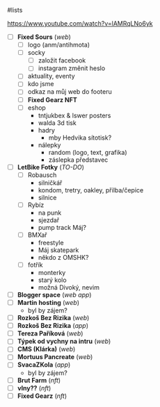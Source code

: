 
#lists

https://www.youtube.com/watch?v=lAMRqLNo6yk

- [ ] __Fixed Sours__ (_web_)
    - [ ] logo (anm/antihmota)
    - [ ] socky
        - [ ] založit facebook
        - [ ] instagram změnit heslo
    - [ ] aktuality, eventy
    - [ ] kdo jsme
    - [ ] odkaz na můj web do footeru
    - [ ] __Fixed Gearz NFT__
    - [ ] eshop
        * tntjukbex & lswer posters
        * walda 3d tisk
        * hadry 
            * mby Hedvika sítotisk?
        * nálepky
            * random (logo, text, grafika)
            * záslepka představec
- [ ] __LetBike Fotky__ (_TO-DO_)
    - [ ] Robausch
        * silničkář
        * kondom, tretry, oakley, přilba/čepice
        * silnice
    - [ ] Rybíz
        * na punk
        * sjezdař
        * pump track Máj?
    - [ ] BMXař
        * freestyle
        * Máj skatepark
        * někdo z OMSHK?
    - [ ] fotřík
        * monterky
        * starý kolo
        * možná Divoký, nevim
- [ ] __Blogger space__ (_web app_)
- [ ] __Martin hosting__ (_web_)
    * byl by zájem?
- [ ] __Rozkoš Bez Rizika__ (_web_)
- [ ] __Rozkoš Bez Rizika__ (_app_)
- [ ] __Tereza Paříková__ (_web_)
- [ ] __Týpek od vychny na intru__ (_web_)
- [ ] __CMS (Klárka)__ (_web_)
- [ ] __Mortuus Pancreate__ (_web_)
- [ ] __SvacaZKola__ (_app_)
    * byl by zájem?
- [ ] __Brut Farm__ (_nft_)
- [ ] __vlny??__ (_nft_)
- [ ] __Fixed Gearz__ (_nft_)
